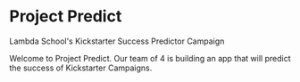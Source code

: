 # Project Predict

Lambda School's Kickstarter Success Predictor Campaign

Welcome to Project Predict. Our team of 4 is building an app that will predict the success of Kickstarter Campaigns. 


